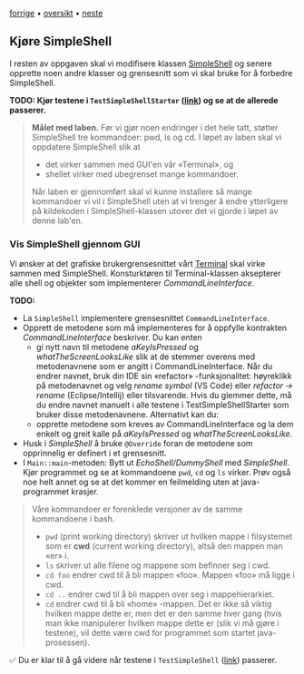 [forrige](03-source_code.md) &bullet; [oversikt](../README.md) &bullet; [neste](05-interface_for_commands.md)

## Kjøre SimpleShell

I resten av oppgaven skal vi modifisere klassen [SimpleShell](../src/main/java/no/uib/inf101/terminal/SimpleShell.java) og senere opprette noen andre klasser og grensesnitt som vi skal bruke for å forbedre SimpleShell.

**TODO: Kjør testene i `TestSimpleShellStarter` ([link](../src/test/java/no/uib/inf101/terminal/TestSimpleShellStarter.java)) og se at de allerede passerer.**

> **Målet med laben.** Før vi gjør noen endringer i det hele tatt, støtter SimpleShell tre kommandoer: pwd, ls og cd. I løpet av laben skal vi oppdatere SimpleShell slik at
> * det virker sammen med GUI'en vår «Terminal», og
> * shellet virker med ubegrenset mange kommandoer.
> 
> Når laben er gjennomført skal vi kunne installere så mange kommandoer vi vil i SimpleShell uten at vi trenger å endre ytterligere på kildekoden i SimpleShell-klassen utover det vi gjorde i løpet av denne lab'en.

### Vis SimpleShell gjennom GUI
Vi ønsker at det grafiske brukergrensesnittet vårt [Terminal](../src/main/java/no/uib/inf101/terminal/Terminal.java) skal virke sammen med SimpleShell. Konsturktøren til Terminal-klassen aksepterer alle shell og objekter som implementerer *CommandLineInterface*.

**TODO:**
- La `SimpleShell` implementere grensesnittet `CommandLineInterface`.
- Opprett de metodene som må implementeres for å oppfylle kontrakten *CommandLineInterface* beskriver. Du kan enten
  - gi nytt navn til metodene *aKeyIsPressed* og *whatTheScreenLooksLike* slik at de stemmer overens med metodenavnene som er angitt i CommandLineInterface. Når du endrer navnet, bruk din IDE sin «refactor» -funksjonalitet: høyreklikk på metodenavnet og velg *rename symbol* (VS Code) eller *refactor -> rename* (Eclipse/Intellij) eller tilsvarende. Hvis du glemmer dette, må du endre navnet manuelt i alle testene i TestSimpleShellStarter som bruker disse metodenavnene. Alternativt kan du:
  - opprette metodene som kreves av CommandLineInterface og la dem enkelt og greit kalle på *aKeyIsPressed* og *whatTheScreenLooksLike*.
- Husk i *SimpleShell* å bruke `@Override` foran de metodene som opprinnelig er definert i et grensesnitt.
- I `Main::main`-metoden: Bytt ut *EchoShell/DummyShell* med *SimpleShell*. Kjør programmet og se at kommandoene `pwd`, `cd` og `ls` virker. Prøv også noe helt annet og se at det kommer en feilmelding uten at java-programmet krasjer.

> Våre kommandoer er forenklede versjoner av de samme kommandoene i bash.
>  * `pwd` (print working directory) skriver ut hvilken mappe i filsystemet som er **cwd** (current working directory), altså den mappen man «er» i.
>  * `ls` skriver ut alle filene og mappene som befinner seg i cwd.
>  * `cd foo` endrer cwd til å bli mappen «foo». Mappen «foo» må ligge i cwd.
>  * `cd ..` endrer cwd til å bli mappen over seg i mappehierarkiet.
>  * `cd` endrer cwd til å bli «home» -mappen. Det er ikke så viktig hvilken mappe dette er, men det er den samme hver gang (hvis man ikke manipulerer hvilken mappe dette er (slik vi må gjøre i testene), vil dette være cwd for programmet som startet java-prosessen).

✅ Du er klar til å gå videre når testene i `TestSimpleShell` ([link](../src/test/java/no/uib/inf101/terminal/TestSimpleShell.java)) passerer.
